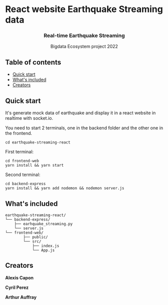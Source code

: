 # React website Earthquake Streaming data
<p align="center">
  <h3 align="center">Real-time Earthquake Streaming</h3>

  <p align="center">
    Bigdata Ecosystem project 2022
    <br>
  </p>
</p>


## Table of contents

- [Quick start](#quick-start)
- [What's included](#whats-included)
- [Creators](#creators)


## Quick start

It's generate mock data of earthquake and display it in a react website in realtime with socket.io. 

You need to start 2 terminals, one in the backend folder and the other one in the frontend.

```
cd earthquake-streaming-react
```

First terminal:
```
cd frontend-web
yarn install && yarn start
```

Second terminal:
```
cd backend-express
yarn install && yarn add nodemon && nodemon server.js
```


## What's included


```text
earthquake-streaming-react/
└── backend-express/
    ├── earhquake_streaming.py
    └── server.js
└── frontend-web/
        ├── public/
        └── src/
            ├── index.js
            └── App.js
```



## Creators

**Alexis Capon**

**Cyril Perez**

**Arthur Auffray**
